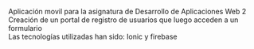 Aplicación movil para la asignatura de Desarrollo de Aplicaciones Web 2 <br>
Creación de un portal de registro de usuarios que luego acceden a un formulario <br>
Las tecnologías utilizadas han sido: Ionic y firebase
